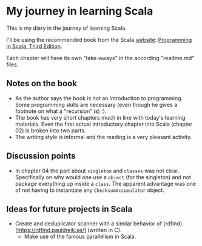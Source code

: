# My journey in learning Scala

This is my diary in the journey of learning Scala.

I'll be using the recommended book from the Scala [website](http://docs.scala-lang.org/books.html): [Programming in Scala, Third Edition](https://booksites.artima.com/programming_in_scala_3ed).

Each chapter will have its own "take-aways" in the according "readme.md" files.

## Notes on the book

* As the author says the book is not an introduction to programming. Some programming skills are necessary (even though he gives a footnote on what a "recursion" is) :).
* The book has very short chapters much in line with today's learning materials. Even the first actual introductory chapter into Scala (chapter 02) is broken into two parts.
* The writing style is informal and the reading is a very pleasant activity.

## Discussion points

* In chapter 04 the part about `singleton` and `classes` was not clear. Specifically on why would one use a `object` (for the singleton) and not package everything up inside a `class`. The apparent advantage was one of not having to instantiate any `ChecksumAccumulator` object.

## Ideas for future projects in Scala

* Create and deduplicator scanner with a similar behavior of (rdfind)[https://rdfind.pauldreik.se/] (written in C).
    * Make use of the famous parallelism in Scala.

